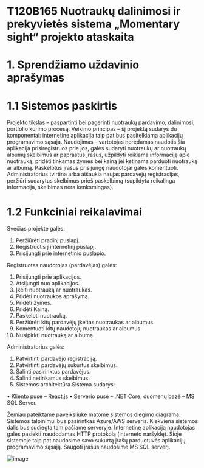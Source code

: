 # T120B165 Nuotraukų dalinimosi ir prekyvietės sistema „Momentary sight“ projekto ataskaita
# 1. Sprendžiamo uždavinio aprašymas
# 1.1 Sistemos paskirtis
Projekto tikslas – paspartinti bei pagerinti nuotraukų pardavimo, dalinimosi, portfolio
kūrimo procesą.
Veikimo principas – šį projektą sudarys du komponentai: internetine aplikacija taip pat bus
pasitelkiama aplikacijų programavimo sąsaja.
Naudojimas – vartotojas norėdamas naudotis šia aplikacija prisiregistruos prie jos, galės
sudaryti nuotraukų ar nuotraukų albumų skelbimus ar paprastus įrašus, užpildyti reikiama
informaciją apie nuotrauką, pridėti tinkamas žymes bei kainą jei ketinama parduoti
nuotrauką ar albumą. Paskelbtus įrašus prisijungę naudotojai galės komentuoti.
Administratorius tvirtina arba atšaukia naujas pardavėjų registracijas, peržiūri sudarytus
skelbimus prieš paskelbimą (supildyta reikalinga informacija, skelbimas nėra kenksmingas).
# 1.2 Funkciniai reikalavimai
Svečias projekte galės:
  1. Peržiūrėti pradinį puslapį.
  2. Registruotis į internetinį puslapį.
  3. Prisijungti prie internetinio puslapio.
  
Registruotas naudotojas (pardavėjas) galės:
  1. Prisijungti prie aplikacijos.
  2. Atsijungti nuo aplikacijos.
  3. Įkelti nuotrauką ar nuotraukas.
  4. Pridėti nuotraukos aprašymą.
  5. Pridėti žymes.
  6. Pridėti Kainą.
  7. Paskelbti nuotrauką.
  8. Peržiūrėti kitų pardavėjų įkeltas nuotraukas ar albumus.
  9. Komentuoti kitų naudotojų nuotraukas ar albumus.
  10. Nusipirkti nuotrauką ar albumą.
  
Administratorius galės:
  1. Patvirtinti pardavėjo registraciją.
  2. Patvirtinti pardavėjų sukurtus skelbimus.
  3. Šalinti pasirinktus pardavėjus.
  4. Šalinti netinkamus skelbimus.
  2. Sistemos architektūra
Sistema sudarys:

  • Kliento pusė – React.js
  • Serverio pusė – .NET Core, duomenų bazė – MS SQL Server.
  
Žemiau pateiktame paveiksliuke matome sistemos diegimo diagrama. Sistemos talpinimui
bus pasirintkas Azure/AWS serveris. Kiekviena sistemos dalis bus sudiegta tam pačiame
serveryje. Internetinę aplikaciją naudotojas galės pasiekti naudodamas HTTP protokolą
(interneto naršyklę). Šioje sistemoje taip pat naudosime savo sukurtą įrašų parduotuvės
aplikacijų programavimo sąsają. Saugoti įrašus naudosime MS SQL serverį.

![image](https://user-images.githubusercontent.com/78384738/197424123-2f3d3c70-82ac-4e32-b5d2-71276637d61f.png)
